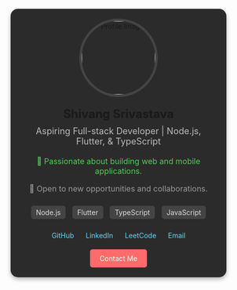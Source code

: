   <div class="profile-card" style="background: #2b2b2b; border-radius: 15px; box-shadow: 0 4px 8px rgba(0, 0, 0, 0.3); max-width: 400px; width: 100%; text-align: center; padding: 20px; transition: transform 0.3s, box-shadow 0.3s; animation: fadeIn 1s ease-in-out;">
    <img src="https://avatars.githubusercontent.com/u/114788987?v=4" alt="Profile Image" class="profile-img" style="width: 150px; height: 150px; border-radius: 50%; margin: 0 auto 20px; border: 5px solid #444; transition: border-color 0.3s, transform 0.3s, box-shadow 0.3s; animation: pulse 2s infinite;">
    <div class="profile-name" style="font-size: 24px; font-weight: bold; margin-bottom: 10px; transition: color 0.3s, text-shadow 0.3s;">Shivang Srivastava</div>
    <div class="profile-title" style="font-size: 18px; color: #bbb; margin-bottom: 20px; transition: color 0.3s, text-shadow 0.3s;">Aspiring Full-stack Developer | Node.js, Flutter, & TypeScript</div>
    <div class="profile-details" style="font-size: 16px; color: #999; margin-bottom: 20px;">
        <p style="color: #51cc57;">🌟 Passionate about building web and mobile applications.</p>
        <p>💼 Open to new opportunities and collaborations.</p>
    </div>
    <div class="tech-stack" style="margin-bottom: 20px;">
        <span style="display: inline-block; background: #444; color: #ddd; padding: 5px 10px; border-radius: 5px; margin: 5px; transition: background 0.3s, transform 0.3s; animation: fadeIn 1s ease-in-out;">Node.js</span>
        <span style="display: inline-block; background: #444; color: #ddd; padding: 5px 10px; border-radius: 5px; margin: 5px; transition: background 0.3s, transform 0.3s; animation: fadeIn 1s ease-in-out;">Flutter</span>
        <span style="display: inline-block; background: #444; color: #ddd; padding: 5px 10px; border-radius: 5px; margin: 5px; transition: background 0.3s, transform 0.3s; animation: fadeIn 1s ease-in-out;">TypeScript</span>
        <span style="display: inline-block; background: #444; color: #ddd; padding: 5px 10px; border-radius: 5px; margin: 5px; transition: background 0.3s, transform 0.3s; animation: fadeIn 1s ease-in-out;">JavaScript</span>
    </div>
    <div class="social-links" style="animation: fadeIn 1s ease-in-out;">
        <a href="https://github.com/ShivangSrivastava" target="_blank" style="text-decoration: none; margin: 0 10px; color: #61dafb; transition: color 0.3s;">GitHub</a>
        <a href="https://www.linkedin.com/in/shivang-srivastava-developer/" target="_blank" style="text-decoration: none; margin: 0 10px; color: #61dafb; transition: color 0.3s;">LinkedIn</a>
        <a href="https://www.leetcode.com/shivangsrivastava" style="text-decoration: none; margin: 0 10px; color: #61dafb; transition: color 0.3s;">LeetCode</a>
        <a href="mailto:shivangsrivastava157@gmail.com" style="text-decoration: none; margin: 0 10px; color: #61dafb; transition: color 0.3s;">Email</a>
    </div>
    <a href="mailto:shivangsrivastava157@gmail.com" class="contact-button" style="display: inline-block; margin-top: 20px; padding: 10px 20px; background: #ff6b6b; color: white; border-radius: 5px; text-decoration: none; transition: background 0.3s; animation: fadeIn 1s ease-in-out;">Contact Me</a>
  </div>
